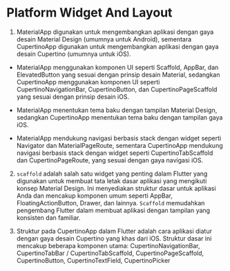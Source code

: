 # Platform Widget And Layout

1. MaterialApp digunakan untuk mengembangkan aplikasi dengan gaya desain Material Design (umumnya untuk Android), sementara CupertinoApp digunakan untuk mengembangkan aplikasi dengan gaya desain Cupertino (umumnya untuk iOS).

- MaterialApp menggunakan komponen UI seperti Scaffold, AppBar, dan ElevatedButton yang sesuai dengan prinsip desain Material, sedangkan CupertinoApp menggunakan komponen UI seperti CupertinoNavigationBar, CupertinoButton, dan CupertinoPageScaffold yang sesuai dengan prinsip desain iOS.

- MaterialApp menentukan tema baku dengan tampilan Material Design, sedangkan CupertinoApp menentukan tema baku dengan tampilan gaya iOS.

- MaterialApp mendukung navigasi berbasis stack dengan widget seperti Navigator dan MaterialPageRoute, sementara CupertinoApp mendukung navigasi berbasis stack dengan widget seperti CupertinoTabScaffold dan CupertinoPageRoute, yang sesuai dengan gaya navigasi iOS.

2. `scaffold` adalah salah satu widget yang penting dalam Flutter yang digunakan untuk membuat tata letak dasar aplikasi yang mengikuti konsep Material Design. Ini menyediakan struktur dasar untuk aplikasi Anda dan mencakup komponen umum seperti AppBar, FloatingActionButton, Drawer, dan lainnya. `Scaffold` memudahkan pengembang Flutter dalam membuat aplikasi dengan tampilan yang konsisten dan familiar.

3. Struktur pada CupertinoApp dalam Flutter adalah cara aplikasi diatur dengan gaya desain Cupertino yang khas dari iOS. Struktur dasar ini mencakup beberapa komponen utama: CupertinoNavigationBar, CupertinoTabBar / CupertinoTabScaffold, CupertinoPageScaffold, CupertinoButton, CupertinoTextField, CupertinoPicker